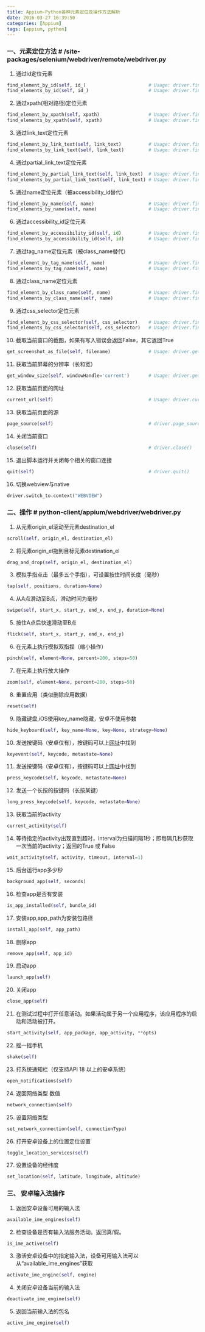 ```yaml
---
title: Appium-Python各种元素定位及操作方法解析
date: 2016-03-27 16:39:50
categories: [Appium]
tags: [appium, python]
---
```


### 一、元素定位方法    # /site-packages/selenium/webdriver/remote/webdriver.py

1. 通过id定位元素
``` python
find_element_by_id(self, id_)                       # Usage: driver.find_element_by_id('foo')
find_elements_by_id(self, id_)                      # Usage: driver.find_elements_by_id('foo')
```

<!--more-->

2. 通过xpath(相对路径)定位元素
``` python
find_element_by_xpath(self, xpath)                  # Usage: driver.find_element_by_xpath('//div/td[1]')
find_elements_by_xpath(self, xpath)                 # Usage: driver.find_elements_by_xpath("//div[contains(@class, 'foo')]")
```
3. 通过link_text定位元素
``` python
find_element_by_link_text(self, link_text)          # Usage: driver.find_element_by_link_text('Sign In')
find_elements_by_link_text(self, link_text)         # Usage: driver.find_elements_by_link_text('Sign In')
```
4. 通过partial_link_text定位元素
``` python
find_element_by_partial_link_text(self, link_text)  # Usage: driver.find_element_by_partial_link_text('Sign')
find_elements_by_partial_link_text(self, link_text) # Usage: driver.find_elements_by_partial_link_text('Sign')
```
5. 通过name定位元素（被accessibility_id替代）
``` python
find_element_by_name(self, name)                    # Usage: driver.find_element_by_name('foo')
find_elements_by_name(self, name)                   # Usage: driver.find_elements_by_name('foo')
```
6. 通过accessibility_id定位元素
``` python
find_element_by_accessibility_id(self, id)          # Usage: driver.find_element_by_accessibility_id('id')
find_elements_by_accessibility_id(self, id)         # Usage: driver.find_elements_by_accessibility_id('id')
```
7. 通过tag_name定位元素（被class_name替代）
``` python
find_element_by_tag_name(self, name)                # Usage: driver.find_element_by_tag_name('foo')
find_elements_by_tag_name(self, name)               # Usage: driver.find_elements_by_tag_name('foo')
```
8. 通过class_name定位元素
``` python
find_element_by_class_name(self, name)              # Usage: driver.find_element_by_class_name('foo')
find_elements_by_class_name(self, name)             # Usage: driver.find_elements_by_class_name('foo')
```
9. 通过css_selector定位元素
``` python
find_element_by_css_selector(self, css_selector)    # Usage: driver.find_element_by_css_selector('#foo')
find_elements_by_css_selector(self, css_selector)   # Usage: driver.find_elements_by_css_selector('#foo')
```
10. 截取当前窗口的截图，如果有写入错误会返回False，其它返回True
``` python
get_screenshot_as_file(self, filename)              # Usage: driver.get_screenshot_as_file('c:/foo.png')
```
11. 获取当前屏幕的分辨率（长和宽）
``` python
get_window_size(self, windowHandle='current')       # Usage: driver.get_window_size()
```
12. 获取当前页面的网址
``` python
current_url(self)                                   # Usage: driver.current_url
```
13. 获取当前页面的源
``` python
page_source(self)                                   # driver.page_source
```
14. 关闭当前窗口
``` python
close(self)                                         # driver.close()
```
15. 退出脚本运行并关闭每个相关的窗口连接
``` python
quit(self)                                          # driver.quit()
```
16. 切换webview与native
``` python
driver.switch_to.context("WEBVIEW")
```

### 二、操作        # python-client/appium/webdriver/webdriver.py
1. 从元素origin_el滚动至元素destination_el
``` python
scroll(self, origin_el, destination_el)                                 # Usage: driver.scroll(el1, el2)
```
2. 将元素origin_el拖到目标元素destination_el
``` python
drag_and_drop(self, origin_el, destination_el)                          # Usage: driver.drag_and_drop(el1,el2)
```
3. 模拟手指点击（最多五个手指），可设置按住时间长度（毫秒）
``` python
tap(self, positions, duration=None)                                     # Usage: driver.tap([(x,y),(x1,y1),(x2,y2)],500)
```
4. 从A点滑动至B点，滑动时间为毫秒
``` python
swipe(self, start_x, start_y, end_x, end_y, duration=None)              # Usage: driver.swipe(x1,y1,x2,y2,500)
```
5. 按住A点后快速滑动至B点
``` python
flick(self, start_x, start_y, end_x, end_y)                             # Usage: driver.flick(100, 100, 100, 400)
```
6. 在元素上执行模拟双指捏（缩小操作）
``` python
pinch(self, element=None, percent=200, steps=50)                        # Usage: driver.pinch(element)
```
7. 在元素上执行放大操作
``` python
zoom(self, element=None, percent=200, steps=50)                         # Usage: driver.zoom(element)
```
8. 重置应用（类似删除应用数据）
``` python
reset(self)                                                             # Usage: driver.reset()
```
9. 隐藏键盘,iOS使用key_name隐藏，安卓不使用参数
``` python
hide_keyboard(self, key_name=None, key=None, strategy=None)             # Usage: driver.hide_keyboard()
```
10. 发送按键码（安卓仅有），按键码可以上[网址](http://developer.android.com/reference/android/view/KeyEvent.html)中找到
``` python
keyevent(self, keycode, metastate=None)                                 # Usage: driver.keyevent('4')
```
11. 发送按键码（安卓仅有），按键码可以上[网址](http://developer.android.com/reference/android/view/KeyEvent.html)中找到
``` python
press_keycode(self, keycode, metastate=None)                            # Usage: driver.press_keycode('4')
```
12. 发送一个长按的按键码（长按某键）
``` python
long_press_keycode(self, keycode, metastate=None)                       # Usage: driver.long_press_keycode(4)
```
13. 获取当前的activity
``` python
current_activity(self)                                                  # Usage: print(driver.current_activity)
```
14. 等待指定的activity出现直到超时，interval为扫描间隔1秒；即每隔几秒获取一次当前的activity；返回的True 或 False
``` python
wait_activity(self, activity, timeout, interval=1)                      # Usage: driver.wait_activity('.activity.xxx',5,2)
```
15. 后台运行app多少秒
``` python
background_app(self, seconds)                                           # Usage: driver.background_app(5)   置后台5秒后再运行
```
16. 检查app是否有安装
``` python
is_app_installed(self, bundle_id)                                       # Usage: driver.is_app_installed("com.xxxx")
```
17. 安装app,app_path为安装包路径
``` python
install_app(self, app_path)                                             # Usage: driver.install_app(app_path)
```
18. 删除app
``` python
remove_app(self, app_id)                                                # Usage: driver.remove_app("com.xxx.")
```
19. 启动app
``` python
launch_app(self)                                                        # Usage: driver.launch_app()
```
20. 关闭app
``` python
close_app(self)                                                         # Usage: driver.close_app()
```
21. 在测试过程中打开任意活动。如果活动属于另一个应用程序，该应用程序的启动和活动被打开。
``` python
start_activity(self, app_package, app_activity, **opts)                 # Usage: driver.start_activity(app_package, app_activity)
```
22. 摇一摇手机
``` python
shake(self)                                                             # Usage: driver.shake()
```
23. 打系统通知栏（仅支持API 18 以上的安卓系统）
``` python
open_notifications(self)                                                # Usage: driver.open_notifications()
```
24. 返回网络类型  数值
``` python
network_connection(self)                                                # Usage: driver.network_connection
```
25. 设置网络类型
``` python
set_network_connection(self, connectionType)                            # Usage: dr.set_network_connection(ConnectionType.WIFI_ONLY)  //from appium.webdriver.connectiontype import ConnectionType
```
26. 打开安卓设备上的位置定位设置
``` python
toggle_location_services(self)                                          # Usage: driver.toggle_location_services()
```
27. 设置设备的经纬度
``` python
set_location(self, latitude, longitude, altitude)                       # Usage: driver.set_location(纬度，经度，高度)
```

### 三、 安卓输入法操作
1. 返回安卓设备可用的输入法
``` python
available_ime_engines(self)                                             # Usage: print(driver.available_ime_engines)
```
2. 检查设备是否有输入法服务活动。返回真/假。
``` python
is_ime_active(self)                                                     # Usage: print(driver.is_ime_active())
```
3. 激活安卓设备中的指定输入法，设备可用输入法可以从“available_ime_engines”获取
``` python
activate_ime_engine(self, engine)                                       # Usage: driver.activate_ime_engine(“com.android.inputmethod.latin/.LatinIME”)
```
4. 关闭安卓设备当前的输入法
``` python
deactivate_ime_engine(self)                                             # Usage: driver.deactivate_ime_engine()
```
5. 返回当前输入法的包名
``` python
active_ime_engine(self)                                                 # Usage: driver.active_ime_engine
```